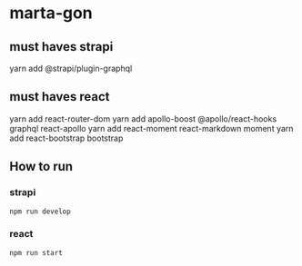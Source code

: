 # marta-gon

## must haves strapi 
yarn add @strapi/plugin-graphql

## must haves react
yarn add react-router-dom
yarn add apollo-boost @apollo/react-hooks graphql react-apollo
yarn add react-moment react-markdown moment
yarn add react-bootstrap bootstrap

## How to run

### strapi
`
npm run develop
`

### react
`
npm run start
`
